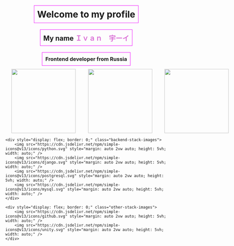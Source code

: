 <div style="display: flex; flex-direction: column;">
    <h1 style="display: inline; margin: 10 auto; padding: 1vw; border: 0.02em solid rgb(238, 0, 255);">Welcome to my profile</h1>
    <h2 style="display: inline; margin: 10 auto; padding: 1vw; border: 0.02em solid rgb(238, 0, 255);">My name <a style="color: orchid">Ｉｖａｎ　宇ーイ</a></h2>
    <h3 style="display: inline; margin: 10 auto; padding: 1vw; border: 0.02em solid rgb(238, 0, 255);">Frontend developer from Russia</h3>
    <div style="display: flex; border: 0;" class="frontend-stack-images" style="border: 0;">
        <img src="https://cdn.jsdelivr.net/npm/simple-icons@v13/icons/html5.svg" style="margin: auto 2vw auto; height: 5vh; width: auto;" />
        <img src="https://cdn.jsdelivr.net/npm/simple-icons@v13/icons/css3.svg" style="margin: auto 2vw auto; height: 5vh; width: auto;" />
        <img src="https://cdn.jsdelivr.net/npm/simple-icons@v13/icons/javascript.svg" style="margin: auto 2vw auto; height: 5vh; width: auto;" />
        <img src="https://cdn.jsdelivr.net/npm/simple-icons@v13/icons/react.svg" style="margin: auto 2vw auto; height: 5vh; width: auto;" />
    </div>

    <div style="display: flex; border: 0;" class="backend-stack-images">
        <img src="https://cdn.jsdelivr.net/npm/simple-icons@v13/icons/python.svg" style="margin: auto 2vw auto; height: 5vh; width: auto;" />
        <img src="https://cdn.jsdelivr.net/npm/simple-icons@v13/icons/django.svg" style="margin: auto 2vw auto; height: 5vh; width: auto;" />
        <img src="https://cdn.jsdelivr.net/npm/simple-icons@v13/icons/postgresql.svg" style="margin: auto 2vw auto; height: 5vh; width: auto;" />
        <img src="https://cdn.jsdelivr.net/npm/simple-icons@v13/icons/mysql.svg" style="margin: auto 2vw auto; height: 5vh; width: auto;" />
    </div>

    <div style="display: flex; border: 0;" class="other-stack-images">
        <img src="https://cdn.jsdelivr.net/npm/simple-icons@v13/icons/github.svg" style="margin: auto 2vw auto; height: 5vh; width: auto;" />
        <img src="https://cdn.jsdelivr.net/npm/simple-icons@v13/icons/unity.svg" style="margin: auto 2vw auto; height: 5vh; width: auto;" />
    </div>
</div>
